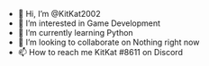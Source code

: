 - 👋 Hi, I’m @KitKat2002
- 👀 I’m interested in Game Development
- 🌱 I’m currently learning Python
- 💞️ I’m looking to collaborate on Nothing right now
- 📫 How to reach me KitKat #8611 on Discord

<!---
KitKat2002/KitKat2002 is a ✨ special ✨ repository because its `README.md` (this file) appears on your GitHub profile.
You can click the Preview link to take a look at your changes.
--->
